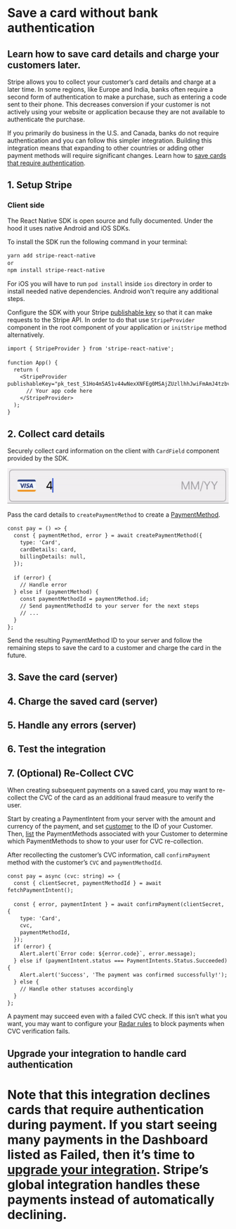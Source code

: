 # Save a card without bank authentication

## Learn how to save card details and charge your customers later.

Stripe allows you to collect your customer’s card details and charge at a later time. In some regions, like Europe and India, banks often require a second form of authentication to make a purchase, such as entering a code sent to their phone. This decreases conversion if your customer is not actively using your website or application because they are not available to authenticate the purchase.

If you primarily do business in the U.S. and Canada, banks do not require authentication and you can follow this simpler integration. Building this integration means that expanding to other countries or adding other payment methods will require significant changes. Learn how to [save cards that require authentication](https://stripe.com/docs/payments/save-and-reuse).

## 1. Setup Stripe

### Client side

The React Native SDK is open source and fully documented. Under the hood it uses native Android and iOS SDKs.

To install the SDK run the following command in your terminal:

```sh
yarn add stripe-react-native
or
npm install stripe-react-native
```

For iOS you will have to run `pod install` inside `ios` directory in order to install needed native dependencies. Android won't require any additional steps.

Configure the SDK with your Stripe [publishable key](https://dashboard.stripe.com/account/apikeys) so that it can make requests to the Stripe API. In order to do that use `StripeProvider` component in the root component of your application or `initStripe` method alternatively.

```tsx
import { StripeProvider } from 'stripe-react-native';

function App() {
  return (
    <StripeProvider publishableKey="pk_test_51Ho4m5A51v44wNexXNFEg0MSAjZUzllhhJwiFmAmJ4tzbvsvuEgcMCaPEkgK7RpXO1YI5okHP08IUfJ6YS7ulqzk00O2I0D1rT">
      // Your app code here
    </StripeProvider>
  );
}
```

## 2. Collect card details

Securely collect card information on the client with `CardField` component provided by the SDK.

![CardField component](./assets/card-field-example.gif 'CardField component')

Pass the card details to `createPaymentMethod` to create a [PaymentMethod](https://stripe.com/docs/api/payment_methods).

```tsx
const pay = () => {
  const { paymentMethod, error } = await createPaymentMethod({
    type: 'Card',
    cardDetails: card,
    billingDetails: null,
  });

  if (error) {
    // Handle error
  } else if (paymentMethod) {
    const paymentMethodId = paymentMethod.id;
    // Send paymentMethodId to your server for the next steps
    // ...
  }
};
```

Send the resulting PaymentMethod ID to your server and follow the remaining steps to save the card to a customer and charge the card in the future.

## 3. Save the card (server)

## 4. Charge the saved card (server)

## 5. Handle any errors (server)

## 6. Test the integration

## 7. (Optional) Re-Collect CVC

When creating subsequent payments on a saved card, you may want to re-collect the CVC of the card as an additional fraud measure to verify the user.

Start by creating a PaymentIntent from your server with the amount and currency of the payment, and set [customer](https://stripe.com/docs/api/payment_intents#customer) to the ID of your Customer. Then, [list](https://stripe.com/docs/api/payment_methods/list) the PaymentMethods associated with your Customer to determine which PaymentMethods to show to your user for CVC re-collection.

After recollecting the customer’s CVC information, call `confirmPayment` method with the customer’s `CVC` and `paymentMethodId`.

```tsx
const pay = async (cvc: string) => {
  const { clientSecret, paymentMethodId } = await fetchPaymentIntent();

  const { error, paymentIntent } = await confirmPayment(clientSecret, {
    type: 'Card',
    cvc,
    paymentMethodId,
  });
  if (error) {
    Alert.alert(`Error code: ${error.code}`, error.message);
  } else if (paymentIntent.status === PaymentIntents.Status.Succeeded) {
    Alert.alert('Success', 'The payment was confirmed successfully!');
  } else {
    // Handle other statuses accordingly
  }
};
```

A payment may succeed even with a failed CVC check. If this isn’t what you want, you may want to configure your [Radar rules](https://stripe.com/docs/radar/rules#traditional-bank-checks) to block payments when CVC verification fails.

## Upgrade your integration to handle card authentication

# Note that this integration declines cards that require authentication during payment. If you start seeing many payments in the Dashboard listed as Failed, then it’s time to [upgrade your integration](./upgrade-to-handle-authentication.md). Stripe’s global integration handles these payments instead of automatically declining.

